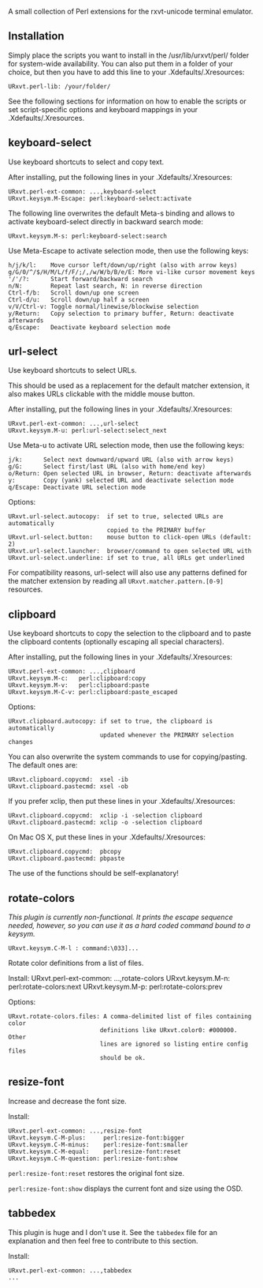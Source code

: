 A small collection of Perl extensions for the rxvt-unicode terminal emulator.

Installation
------------
Simply place the scripts you want to install in the /usr/lib/urxvt/perl/ folder
for system-wide availability. You can also put them in a folder of your
choice, but then you have to add this line to your .Xdefaults/.Xresources:

    URxvt.perl-lib: /your/folder/

See the following sections for information on how to enable the scripts or set
script-specific options and keyboard mappings in your .Xdefaults/.Xresources.


keyboard-select
---------------
Use keyboard shortcuts to select and copy text.

After installing, put the following lines in your .Xdefaults/.Xresources:

    URxvt.perl-ext-common: ...,keyboard-select
    URxvt.keysym.M-Escape: perl:keyboard-select:activate

The following line overwrites the default Meta-s binding and allows to activate
keyboard-select directly in backward search mode:

    URxvt.keysym.M-s: perl:keyboard-select:search

Use Meta-Escape to activate selection mode, then use the following keys:

    h/j/k/l:    Move cursor left/down/up/right (also with arrow keys)
    g/G/0/^/$/H/M/L/f/F/;/,/w/W/b/B/e/E: More vi-like cursor movement keys
    '/'/?:      Start forward/backward search
    n/N:        Repeat last search, N: in reverse direction
    Ctrl-f/b:   Scroll down/up one screen
    Ctrl-d/u:   Scroll down/up half a screen
    v/V/Ctrl-v: Toggle normal/linewise/blockwise selection
    y/Return:   Copy selection to primary buffer, Return: deactivate afterwards
    q/Escape:   Deactivate keyboard selection mode


url-select
----------
Use keyboard shortcuts to select URLs.

This should be used as a replacement for the default matcher extension, it also
makes URLs clickable with the middle mouse button.

After installing, put the following lines in your .Xdefaults/.Xresources:

    URxvt.perl-ext-common: ...,url-select
    URxvt.keysym.M-u: perl:url-select:select_next

Use Meta-u to activate URL selection mode, then use the following keys:

    j/k:      Select next downward/upward URL (also with arrow keys)
    g/G:      Select first/last URL (also with home/end key)
    o/Return: Open selected URL in browser, Return: deactivate afterwards
    y:        Copy (yank) selected URL and deactivate selection mode
    q/Escape: Deactivate URL selection mode

Options:

    URxvt.url-select.autocopy:  if set to true, selected URLs are automatically
                                copied to the PRIMARY buffer
    URxvt.url-select.button:    mouse button to click-open URLs (default: 2)
    URxvt.url-select.launcher:  browser/command to open selected URL with
    URxvt.url-select.underline: if set to true, all URLs get underlined

For compatibility reasons, url-select will also use any patterns defined for
the matcher extension by reading all `URxvt.matcher.pattern.[0-9]` resources.


clipboard
---------
Use keyboard shortcuts to copy the selection to the clipboard and to paste the
clipboard contents (optionally escaping all special characters).

After installing, put the following lines in your .Xdefaults/.Xresources:

    URxvt.perl-ext-common: ...,clipboard
    URxvt.keysym.M-c:   perl:clipboard:copy
    URxvt.keysym.M-v:   perl:clipboard:paste
    URxvt.keysym.M-C-v: perl:clipboard:paste_escaped

Options:

    URxvt.clipboard.autocopy: if set to true, the clipboard is automatically
                              updated whenever the PRIMARY selection changes

You can also overwrite the system commands to use for copying/pasting.
The default ones are:

    URxvt.clipboard.copycmd:  xsel -ib
    URxvt.clipboard.pastecmd: xsel -ob

If you prefer xclip, then put these lines in your .Xdefaults/.Xresources:

    URxvt.clipboard.copycmd:  xclip -i -selection clipboard
    URxvt.clipboard.pastecmd: xclip -o -selection clipboard

On Mac OS X, put these lines in your .Xdefaults/.Xresources:

    URxvt.clipboard.copycmd:  pbcopy
    URxvt.clipboard.pastecmd: pbpaste

The use of the functions should be self-explanatory!


rotate-colors
-------------
_This plugin is currently non-functional. It prints the escape sequence needed,
however, so you can use it as a hard coded command bound to a keysym._

    URxvt.keysym.C-M-l : command:\033]...

Rotate color definitions from a list of files.

Install:
    URxvt.perl-ext-common: ...,rotate-colors
    URxvt.keysym.M-n:   perl:rotate-colors:next
    URxvt.keysym.M-p:   perl:rotate-colors:prev

Options:

    URxvt.rotate-colors.files: A comma-delimited list of files containing color
                              definitions like URxvt.color0: #000000. Other
                              lines are ignored so listing entire config files
                              should be ok.


resize-font
-----------
Increase and decrease the font size.

Install:

    URxvt.perl-ext-common: ...,resize-font
    URxvt.keysym.C-M-plus:     perl:resize-font:bigger
    URxvt.keysym.C-M-minus:    perl:resize-font:smaller
    URxvt.keysym.C-M-equal:    perl:resize-font:reset
    URxvt.keysym.C-M-question: perl:resize-font:show

`perl:resize-font:reset` restores the original font size.

`perl:resize-font:show` displays the current font and size using the OSD.


tabbedex
--------

This plugin is huge and I don't use it. See the `tabbedex` file for an
explanation and then feel free to contribute to this section.

Install:

    URxvt.perl-ext-common: ...,tabbedex
    ...
